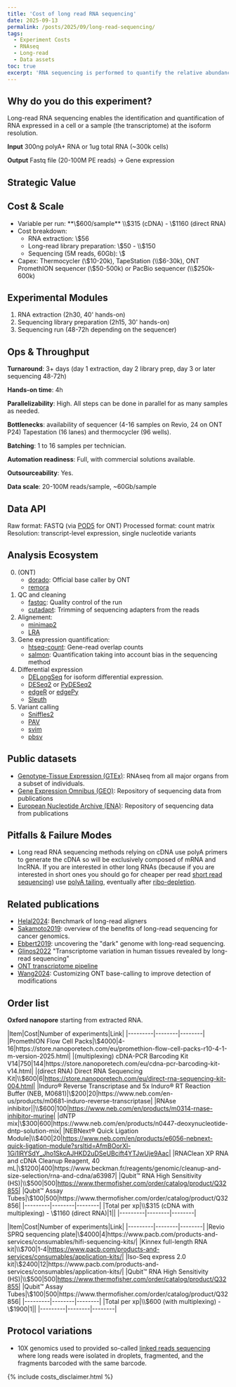 ```yaml
---
title: 'Cost of long read RNA sequencing'
date: 2025-09-13
permalink: /posts/2025/09/long-read-sequencing/
tags:
  - Experiment Costs
  - RNAseq
  - Long-read
  - Data assets
toc: true
excerpt: 'RNA sequencing is performed to quantify the relative abundance of various RNA in a sample.'
---
```


## Why do you do this experiment?

Long-read RNA sequencing enables the identification and quantification of RNA expressed in a cell or a sample (the transcriptome) at the isoform resolution.
<!--
Long-read DNA sequencing enables the identification of the genomic sequence for complex regions such as highly repetitive regions, the resolution of complex chromosomal structural variations, and the quantification of DNA methylation. It can also be used for bacterial identification from metagenomes.
-->

**Input** 300ng polyA+ RNA or 1ug total RNA (~300k cells)

**Output** Fastq file (20-100M PE reads) -> Gene expression

## Strategic Value

<!--
By comparing multiple samples, we know the effect of perturbations (drug, disease, [knock-out](/2025-09-02-single-ko.md), etc) on the transcriptome of the cell. This can be used to understand gene regulation, how a drug works, or which processes a disease affects.

RNAseq provides the sequence of all expressed genes, meaning variants (e.g. SNPs, gene fusions) can be called but coverage will be biased towards highly expressed genes.
In the context of cancer and with deep enough RNAseq, sub-clonal exonic mutations can be detected for most genes.
-->

## Cost & Scale

- Variable per run: **\\$600/sample** \\$315 (cDNA) - \\$1160 (direct RNA)
- Cost breakdown:
    + RNA extraction: \\$56
    + Long-read library preparation: \\$50 - \\$150
    + Sequencing (5M reads, 60Gb): \\$
- Capex: Thermocycler (\\$10-20k), TapeStation (\\$6-30k), ONT PromethION sequencer (\\$50-500k) or PacBio sequencer (\\$250k-600k)

## Experimental Modules

1. RNA extraction (2h30, 40' hands-on)
2. Sequencing library preparation (2h15, 30' hands-on)
3. Sequencing run (48-72h depending on the sequencer)

## Ops & Throughput

**Turnaround**: 3+ days (day 1 extraction, day 2 library prep, day 3 or later sequencing 48-72h)

**Hands-on time**: 4h

**Parallelizability**: High. All steps can be done in parallel for as many samples as needed.

**Bottlenecks**: availability of sequencer (4-16 samples on Revio, 24 on ONT P24) Tapestation (16 lanes) and thermocycler (96 wells).

**Batching**: 1 to 16 samples per technician.

**Automation readiness**: Full, with commercial solutions available.

**Outsourceability**: Yes.

**Data scale**: 20-100M reads/sample, ~60Gb/sample

## Data API
Raw format: FASTQ (via [POD5](https://github.com/nanoporetech/pod5-file-format) for ONT)
Processed format: count matrix
Resolution: transcript-level expression, single nucleotide variants

## Analysis Ecosystem

0. (ONT) 
    - [dorado](https://github.com/nanoporetech/dorado): Official base caller by ONT
    - [remora](https://github.com/nanoporetech/remora)
1. QC and cleaning
    - [fastqc](https://www.bioinformatics.babraham.ac.uk/projects/fastqc/): Quality control of the run
    - [cutadapt](https://cutadapt.readthedocs.io/en/stable/): Trimming of sequencing adapters from the reads
2. Alignement:
    - [minimap2](https://github.com/lh3/minimap2)
    - [LRA](https://github.com/ChaissonLab/LRA)
3. Gene expression quantification:
    - [htseq-count](https://htseq.readthedocs.io/en/release_0.11.1/count.html): Gene-read overlap counts
    - [salmon](https://combine-lab.github.io/salmon/): Quantification taking into account bias in the sequencing method
4. Differential expression
    - [DELongSeq](https://pmc.ncbi.nlm.nih.gov/articles/PMC9985341/) for isoform differential expression.
    - [DESeq2](https://bioconductor.org/packages/release/bioc/html/DESeq2.html) or [PyDESeq2](https://pydeseq2.readthedocs.io/en/stable/)
    - [edgeR](https://bioconductor.org/packages/release/bioc/html/edgeR.html) or [edgePy](https://edgepy.readthedocs.io/en/latest/index.html)
    - [Sleuth](https://pachterlab.github.io/sleuth_walkthroughs/trapnell/analysis.html)
    <!-- - [glmgampoi](https://bioconductor.org/packages/release/bioc/html/glmGamPoi.html) -->
5. Variant calling
    - [Sniffles2](https://github.com/fritzsedlazeck/Sniffles)
    - [PAV](https://github.com/EichlerLab/pav)
    - [svim](https://github.com/eldariont/svim)
    - [pbsv](https://github.com/PacificBiosciences/pbsv)

## Public datasets

- [Genotype-Tissue Expression (GTEx)](https://gtexportal.org/home/downloads/adult-gtex/long_read_data): RNAseq from all major organs from a subset of individuals.
- [Gene Expression Omnibus (GEO)](https://www.ncbi.nlm.nih.gov/geo/): Repository of sequencing data from publications
- [European Nucleotide Archive (ENA)](https://www.ebi.ac.uk/ena/browser/home): Repository of sequencing data from publications

## Pitfalls & Failure Modes

- Long read RNA sequencing methods relying on cDNA use polyA primers to generate the cDNA so will be exclusively composed of mRNA and lncRNA. If you are interested in other long RNAs (because if you are interested in short ones you should go for cheaper per read [short read sequencing](/posts/2025/09/short-read-sequencing)) use [polyA tailing](https://www.neb.com/en/protocols/2014/08/13/poly-a-tailing-of-rna-using-e-coli-poly-a-polymerase-neb-m0276), eventually after [ribo-depletion](https://www.neb.com/en/products/e6310-nebnext-rrna-depletion-kit-human-mouse-rat).

## Related publications

- [Helal2024](https://www.nature.com/articles/s41598-024-56604-2): Benchmark of long-read aligners
- [Sakamoto2019](https://www.nature.com/articles/s10038-019-0658-5): overview of the benefits of long-read sequencing for cancer genomics.
- [Ebbert2019](https://link.springer.com/article/10.1186/s13059-019-1707-2): uncovering the "dark" genome with long-read sequencing.
- [Glinos2022](https://pmc.ncbi.nlm.nih.gov/articles/PMC10337767/) "Transcriptome variation in human tissues revealed by long-read sequencing"
- [ONT transcriptome pipeline](https://github.com/nanoporetech/pipeline-transcriptome-de)
- [Wang2024](https://www.nature.com/articles/s41467-024-51639-5): Customizing ONT base-calling to improve detection of modifications

## Order list

**Oxford nanopore** starting from extracted RNA.

|Item|Cost|Number of experiments|Link|
|---------|--------|--------|
|PromethION Flow Cell Packs|\\$4000|4-16|https://store.nanoporetech.com/eu/promethion-flow-cell-packs-r10-4-1-m-version-2025.html|
|(multiplexing) cDNA-PCR Barcoding Kit V14|750|144|https://store.nanoporetech.com/eu/cdna-pcr-barcoding-kit-v14.html|
|(direct RNA) Direct RNA Sequencing Kit|\\$600|6|https://store.nanoporetech.com/eu/direct-rna-sequencing-kit-004.html|
|Induro® Reverse Transcriptase and 5x Induro® RT Reaction Buffer (NEB, M0681)|\\$200|20|https://www.neb.com/en-us/products/m0681-induro-reverse-transcriptase|
|RNAse inhibitor||\\$600|100|https://www.neb.com/en/products/m0314-rnase-inhibitor-murine|
|dNTP mix|\\$300|600|https://www.neb.com/en/products/n0447-deoxynucleotide-dntp-solution-mix|
|NEBNext® Quick Ligation Module|\\$400|20|https://www.neb.com/en/products/e6056-nebnext-quick-ligation-module?srsltid=AfmBOorXl-1Gi1lRYSdY_Jho1SkcAJHKD2uDSeUBcift4YTJwUje9Aac|
|RNAClean XP RNA and cDNA Cleanup Reagent, 40 mL|\\$1200|400|https://www.beckman.fr/reagents/genomic/cleanup-and-size-selection/rna-and-cdna/a63987|
|Qubit™ RNA High Sensitivity (HS)|\\$500|500|https://www.thermofisher.com/order/catalog/product/Q32855|
|Qubit™ Assay Tubes|\\$100|500|https://www.thermofisher.com/order/catalog/product/Q32856|
|---------|--------|--------|
|Total per xp|\\$315 (cDNA with multiplexing) - \\$1160 (direct RNA)|1||
|---------|--------|--------|

<!--
nanopore = 250:1000 + 100 + 10 + 1 + 20 + 30 + 1
|Random Primer Mix|||https://www.neb.com/en/products/s1330-random-primer-mix|
https://www.pacb.com/revio/
https://gcore.ucsd.edu/isoseq-pricing
for 20x WGS: |Revio SPRQ sequencing plate|\\$4000|4-8|https://www.pacb.com/products-and-services/consumables/hifi-sequencing-kits/|
pacbio = 250 + 140 + 200 + 1 + 0.2
-->

|Item|Cost|Number of experiments|Link|
|---------|--------|--------|
|Revio SPRQ sequencing plate|\\$4000|4|https://www.pacb.com/products-and-services/consumables/hifi-sequencing-kits/|
|Kinnex full-length RNA kit|\\$700|1-4|https://www.pacb.com/products-and-services/consumables/application-kits/|
|Iso-Seq express 2.0 kit|\\$2400|12|https://www.pacb.com/products-and-services/consumables/application-kits/|
|Qubit™ RNA High Sensitivity (HS)|\\$500|500|https://www.thermofisher.com/order/catalog/product/Q32855|
|Qubit™ Assay Tubes|\\$100|500|https://www.thermofisher.com/order/catalog/product/Q32856|
|---------|--------|--------|
|Total per xp|\\$600 (with multiplexing) - \\$1900|1||
|---------|--------|--------|

## Protocol variations

- 10X genomics used to provided so-called [linked reads sequencing](https://www.10xgenomics.com/products/linked-reads) where long reads were isolated in droplets, fragmented, and the fragments barcoded with the same barcode.


{% include costs_disclaimer.html %}
